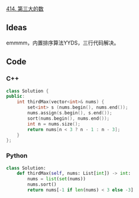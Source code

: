 [414. 第三大的数](https://leetcode-cn.com/problems/third-maximum-number/)

## Ideas

emmmm，内置排序算法YYDS，三行代码解决。

## Code

### C++

```cpp
class Solution {
public:
    int thirdMax(vector<int>& nums) {
    	set<int> s (nums.begin(), nums.end());
    	nums.assign(s.begin(), s.end());
		sort(nums.begin(), nums.end());
		int n = nums.size();
		return nums[n < 3 ? n - 1 : n - 3];
    }
};
```

### Python

```python
class Solution:
	def thirdMax(self, nums: List[int]) -> int:
		nums = list(set(nums))
		nums.sort()
		return nums[-1 if len(nums) < 3 else -3]
```